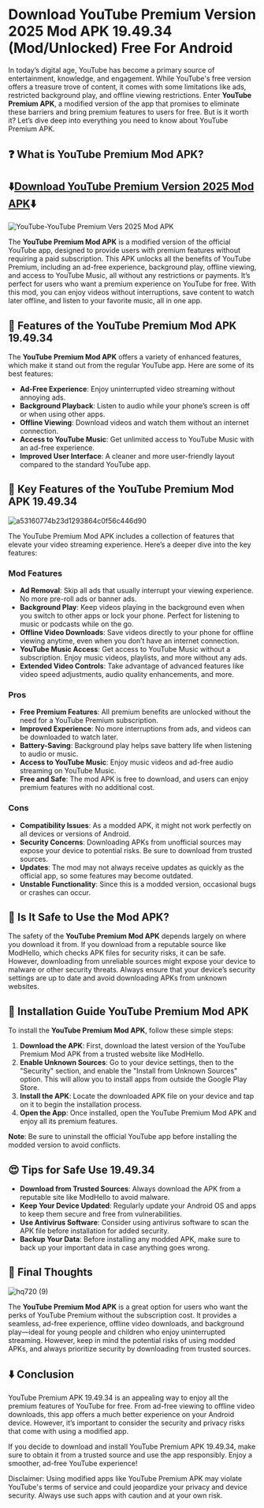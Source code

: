 # Download YouTube Premium Version 2025 Mod APK 19.49.34 (Mod/Unlocked) Free For Android
In today’s digital age, YouTube has become a primary source of entertainment, knowledge, and engagement. While YouTube's free version offers a treasure trove of content, it comes with some limitations like ads, restricted background play, and offline viewing restrictions. Enter **YouTube Premium APK**, a modified version of the app that promises to eliminate these barriers and bring premium features to users for free. But is it worth it? Let’s dive deep into everything you need to know about YouTube Premium APK.
## ❓ What is YouTube Premium Mod APK?

## ⬇️[Download YouTube Premium Version 2025 Mod APK](https://modhello.com/youtube-premium/)⬇️
![YouTube-YouTube Premium Vers 2025 Mod APK](https://github.com/user-attachments/assets/cbe43b50-88ab-49d2-a67b-5ccbd08a3146)


The **YouTube Premium Mod APK** is a modified version of the official YouTube app, designed to provide users with premium features without requiring a paid subscription. This APK unlocks all the benefits of YouTube Premium, including an ad-free experience, background play, offline viewing, and access to YouTube Music, all without any restrictions or payments. It’s perfect for users who want a premium experience on YouTube for free. With this mod, you can enjoy videos without interruptions, save content to watch later offline, and listen to your favorite music, all in one app.

## 🧰 Features of the YouTube Premium Mod APK 19.49.34

The **YouTube Premium Mod APK** offers a variety of enhanced features, which make it stand out from the regular YouTube app. Here are some of its best features:

- **Ad-Free Experience**: Enjoy uninterrupted video streaming without annoying ads.
- **Background Playback**: Listen to audio while your phone’s screen is off or when using other apps.
- **Offline Viewing**: Download videos and watch them without an internet connection.
- **Access to YouTube Music**: Get unlimited access to YouTube Music with an ad-free experience.
- **Improved User Interface**: A cleaner and more user-friendly layout compared to the standard YouTube app.

## 🔐 Key Features of the YouTube Premium Mod APK 19.49.34

![a53160774b23d1293864c0f56c446d90](https://github.com/user-attachments/assets/691b60fb-476a-45a2-88b0-9c0ddb550915)


The YouTube Premium Mod APK includes a collection of features that elevate your video streaming experience. Here’s a deeper dive into the key features:

###  Mod Features

- **Ad Removal**: Skip all ads that usually interrupt your viewing experience. No more pre-roll ads or banner ads.
- **Background Play**: Keep videos playing in the background even when you switch to other apps or lock your phone. Perfect for listening to music or podcasts while on the go.
- **Offline Video Downloads**: Save videos directly to your phone for offline viewing anytime, even when you don’t have an internet connection.
- **YouTube Music Access**: Get access to YouTube Music without a subscription. Enjoy music videos, playlists, and more without any ads.
- **Extended Video Controls**: Take advantage of advanced features like video speed adjustments, audio quality enhancements, and more.

### Pros

- **Free Premium Features**: All premium benefits are unlocked without the need for a YouTube Premium subscription.
- **Improved Experience**: No more interruptions from ads, and videos can be downloaded to watch later.
- **Battery-Saving**: Background play helps save battery life when listening to audio or music.
- **Access to YouTube Music**: Enjoy music videos and ad-free audio streaming on YouTube Music.
- **Free and Safe**: The mod APK is free to download, and users can enjoy premium features with no additional cost.

### Cons

- **Compatibility Issues**: As a modded APK, it might not work perfectly on all devices or versions of Android.
- **Security Concerns**: Downloading APKs from unofficial sources may expose your device to potential risks. Be sure to download from trusted sources.
- **Updates**: The mod may not always receive updates as quickly as the official app, so some features may become outdated.
- **Unstable Functionality**: Since this is a modded version, occasional bugs or crashes can occur.

## 🤔 Is It Safe to Use the Mod APK?

The safety of the **YouTube Premium Mod APK** depends largely on where you download it from. If you download from a reputable source like ModHello, which checks APK files for security risks, it can be safe. However, downloading from unreliable sources might expose your device to malware or other security threats. Always ensure that your device’s security settings are up to date and avoid downloading APKs from unknown websites.

## 📖 Installation Guide YouTube Premium Mod APK

To install the **YouTube Premium Mod APK**, follow these simple steps:

1. **Download the APK**: First, download the latest version of the YouTube Premium Mod APK from a trusted website like ModHello.
2. **Enable Unknown Sources**: Go to your device settings, then to the "Security" section, and enable the "Install from Unknown Sources" option. This will allow you to install apps from outside the Google Play Store.
3. **Install the APK**: Locate the downloaded APK file on your device and tap on it to begin the installation process.
4. **Open the App**: Once installed, open the YouTube Premium Mod APK and enjoy all its premium features.

**Note**: Be sure to uninstall the official YouTube app before installing the modded version to avoid conflicts.

## 😍 Tips for Safe Use 19.49.34

- **Download from Trusted Sources**: Always download the APK from a reputable site like ModHello to avoid malware.
- **Keep Your Device Updated**: Regularly update your Android OS and apps to keep them secure and free from vulnerabilities.
- **Use Antivirus Software**: Consider using antivirus software to scan the APK file before installation for added security.
- **Backup Your Data**: Before installing any modded APK, make sure to back up your important data in case anything goes wrong.

## 🤔 Final Thoughts

![hq720 (9)](https://github.com/user-attachments/assets/cfe234be-8fb2-4578-80fc-728810248dab)


The **YouTube Premium Mod APK** is a great option for users who want the perks of YouTube Premium without the subscription cost. It provides a seamless, ad-free experience, offline video downloads, and background play—ideal for young people and children who enjoy uninterrupted streaming. However, keep in mind the potential risks of using modded APKs, and always prioritize security by downloading from trusted sources.

## ⬇️ Conclusion 
YouTube Premium APK 19.49.34 is an appealing way to enjoy all the premium features of YouTube for free. From ad-free viewing to offline video downloads, this app offers a much better experience on your Android device. However, it’s important to consider the security and privacy risks that come with using a modified app.

If you decide to download and install YouTube Premium APK 19.49.34, make sure to obtain it from a trusted source and use the app responsibly. Enjoy a smoother, ad-free YouTube experience!

Disclaimer: Using modified apps like YouTube Premium APK may violate YouTube's terms of service and could jeopardize your privacy and device security. Always use such apps with caution and at your own risk.
